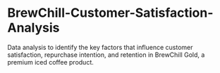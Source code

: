 # BrewChill-Customer-Satisfaction-Analysis
 Data analysis to identify the key factors that influence customer satisfaction, repurchase intention, and retention in BrewChill Gold, a premium iced coffee product.
